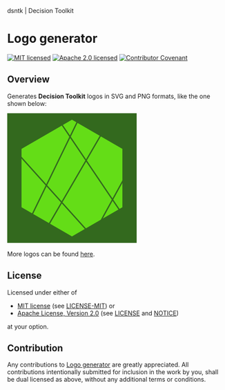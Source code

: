 dsntk | Decision Toolkit

# Logo generator

[![MIT licensed][mit-badge]][mit-url]
[![Apache 2.0 licensed][apache-badge]][apache-url]
[![Contributor Covenant][cc-badge]][cc-url]

[mit-badge]: https://img.shields.io/badge/License-MIT-blue.svg
[mit-url]: https://opensource.org/licenses/MIT
[mit-license-url]: LICENSE-MIT
[apache-badge]: https://img.shields.io/badge/License-Apache%202.0-blue.svg
[apache-url]: https://www.apache.org/licenses/LICENSE-2.0
[apache-license-url]: LICENSE
[apache-notice-url]: NOTICE
[cc-badge]: https://img.shields.io/badge/Contributor%20Covenant-2.1-4baaaa.svg
[cc-url]: https://github.com/DecisionToolkit/dsntk-logo/blob/main/CODE_OF_CONDUCT.md
[repository-url]: https://github.com/DecisionToolkit/dsntk-logo

## Overview

Generates **Decision Toolkit** logos in SVG and PNG formats, like the one shown below:

![dsntk-logo](./out/decision-toolkit-300-09.png)

More logos can be found [here](./out/README.md).

## License

Licensed under either of

- [MIT license][mit-url] (see [LICENSE-MIT][mit-license-url]) or
- [Apache License, Version 2.0][apache-url] (see [LICENSE][apache-license-url] and [NOTICE][apache-notice-url])

at your option.

## Contribution

Any contributions to [Logo generator][repository-url] are greatly appreciated.
All contributions intentionally submitted for inclusion in the work by you,
shall be dual licensed as above, without any additional terms or conditions.
